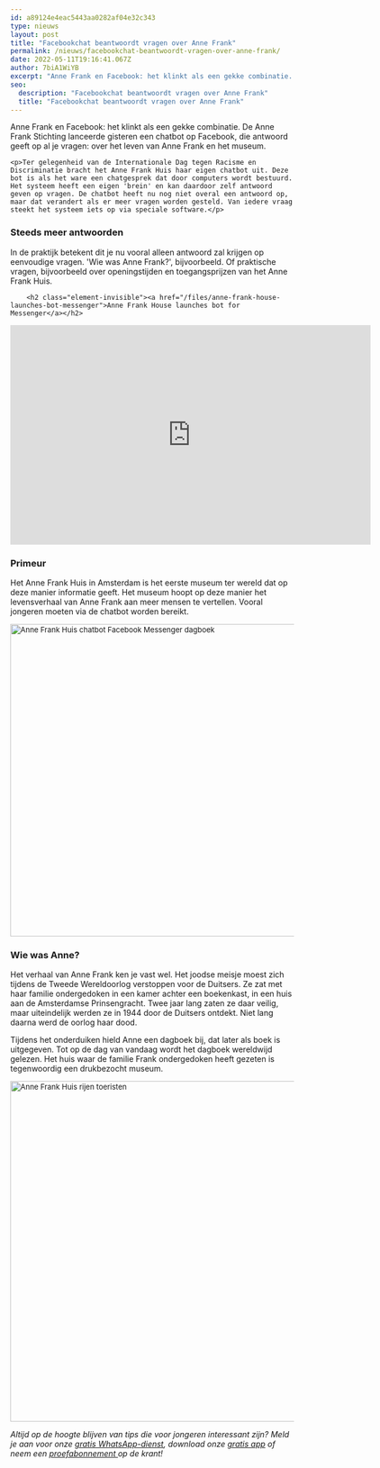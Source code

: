 ```yaml
---
id: a89124e4eac5443aa0282af04e32c343
type: nieuws
layout: post
title: "Facebookchat beantwoordt vragen over Anne Frank"
permalink: /nieuws/facebookchat-beantwoordt-vragen-over-anne-frank/
date: 2022-05-11T19:16:41.067Z
author: 7biA1WiYB
excerpt: "Anne Frank en Facebook: het klinkt als een gekke combinatie. De Anne Frank Stichting lanceerde gisteren een chatbot op Facebook, die antwoord geeft op al je vragen: over het leven van Anne Frank en het museum.  "
seo:
  description: "Facebookchat beantwoordt vragen over Anne Frank"
  title: "Facebookchat beantwoordt vragen over Anne Frank"
---
```

Anne Frank en Facebook: het klinkt als een gekke combinatie. De Anne Frank Stichting lanceerde gisteren een chatbot op Facebook, die antwoord geeft op al je vragen: over het leven van Anne Frank en het museum.  

    <p>Ter gelegenheid van de Internationale Dag tegen Racisme en Discriminatie bracht het Anne Frank Huis haar eigen chatbot uit. Deze bot is als het ware een chatgesprek dat door computers wordt bestuurd. Het systeem heeft een eigen 'brein' en kan daardoor zelf antwoord geven op vragen. De chatbot heeft nu nog niet overal een antwoord op, maar dat verandert als er meer vragen worden gesteld. Van iedere vraag steekt het systeem iets op via speciale software.</p>
<h3>Steeds meer antwoorden</h3>
<p>In de praktijk betekent dit je nu vooral alleen antwoord zal krijgen op eenvoudige vragen. 'Wie was Anne Frank?', bijvoorbeeld. Of praktische vragen, bijvoorbeeld over openingstijden en toegangsprijzen van het Anne Frank Huis.</p>
<p><div class="media media-element-container media-default"><div id="file-416369" class="file file-video file-video-youtube">

        <h2 class="element-invisible"><a href="/files/anne-frank-house-launches-bot-messenger">Anne Frank House launches bot for Messenger</a></h2>
    
  
  <div class="content">
    <div class="media-youtube-video file media-element file-default media-youtube-1">
  <iframe class="media-youtube-player" width="640" height="390" title="Anne Frank House launches bot for Messenger" src="https://www.youtube.com/embed/50oufiItfqg?wmode=opaque&controls=" name="Anne Frank House launches bot for Messenger" frameborder="0" allowfullscreen="">Video van Anne Frank House launches bot for Messenger</iframe>
</div>
  </div>

  
</div>
</div>
<h3>Primeur</h3>
<p>Het Anne Frank Huis in Amsterdam is het eerste museum ter wereld dat op deze manier informatie geeft. Het museum hoopt op deze manier het levensverhaal van Anne Frank aan meer mensen te vertellen. Vooral jongeren moeten via de chatbot worden bereikt.</p>
<p><div class="media media-element-container media-default"><div id="file-416374" class="file file-image file-image-jpeg">

        
  
  <div class="content">
    <img alt="Anne Frank Huis chatbot Facebook Messenger dagboek" title="Foto: AFP" height="555" width="850" style="font-size: 13.008px;" class="media-element file-default" data-delta="1" src="https://original.sevendays.nl/sites/default/files/ANP-5010422_0.jpg">  </div>

  
</div>
</div>
<h3>Wie was Anne?</h3>
<p>Het verhaal van Anne Frank ken je vast wel. Het joodse meisje moest zich tijdens de Tweede Wereldoorlog verstoppen voor de Duitsers. Ze zat met haar familie ondergedoken in een kamer achter een boekenkast, in een huis aan de Amsterdamse Prinsengracht. Twee jaar lang zaten ze daar veilig, maar uiteindelijk werden ze in 1944 door de Duitsers ontdekt. Niet lang daarna werd de oorlog haar dood. </p>
<p>Tijdens het onderduiken hield Anne een dagboek bij, dat later als boek is uitgegeven. Tot op de dag van vandaag wordt het dagboek wereldwijd gelezen. Het huis waar de familie Frank ondergedoken heeft gezeten is tegenwoordig een drukbezocht museum. </p>
<p><div class="media media-element-container media-default"><div id="file-416372" class="file file-image file-image-jpeg">

        
  
  <div class="content">
    <img alt="Anne Frank Huis rijen toeristen" title="Foto: ANP" height="605" width="850" style="font-size: 13.008px;" class="media-element file-default" data-delta="3" src="https://original.sevendays.nl/sites/default/files/ANP-33058154.jpg">  </div>

  
</div>
</div>
<p><em>Altijd op de hoogte blijven van tips die voor jongeren interessant zijn? Meld je aan voor onze <a href="https://original.sevendays.nl/whatsapp">gratis WhatsApp-dienst</a>, download onze <a href="https://original.sevendays.nl/app">gratis app</a> of neem een <a href="https://abonneren.sevendays.nl/abonneren/abonnementen/ae/artikel">proefabonnement </a>op de krant!</em></p>  
